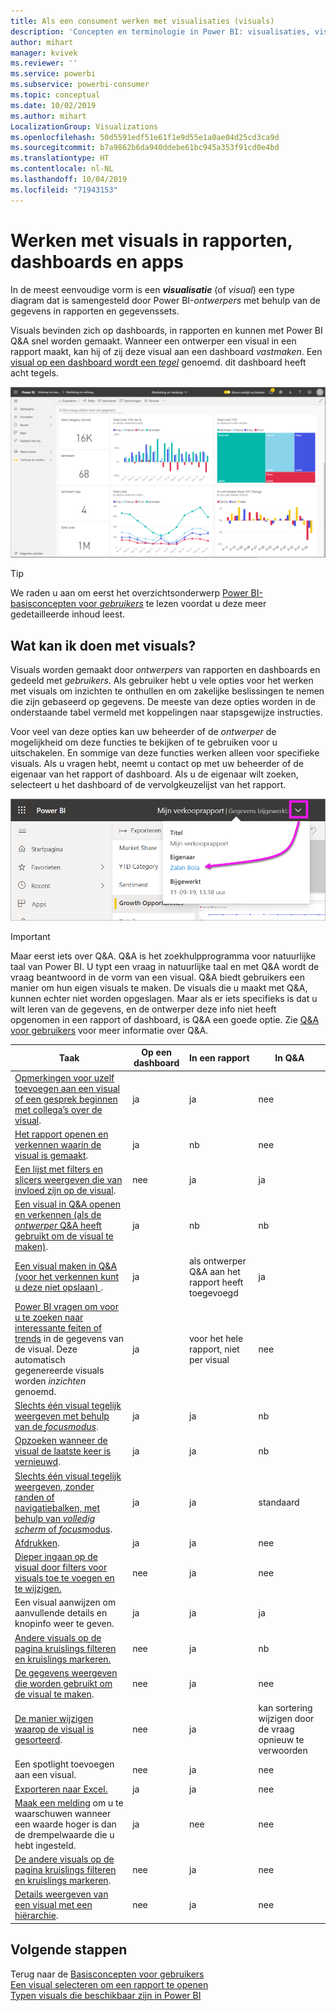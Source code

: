 ```yaml
---
title: Als een consument werken met visualisaties (visuals)
description: 'Concepten en terminologie in Power BI: visualisaties, visuals. Wat is een Power BI-visualisatie of -visual?'
author: mihart
manager: kvivek
ms.reviewer: ''
ms.service: powerbi
ms.subservice: powerbi-consumer
ms.topic: conceptual
ms.date: 10/02/2019
ms.author: mihart
LocalizationGroup: Visualizations
ms.openlocfilehash: 50d5591edf51e61f1e9d55e1a0ae04d25cd3ca9d
ms.sourcegitcommit: b7a9862b6da940ddebe61bc945a353f91cd0e4bd
ms.translationtype: HT
ms.contentlocale: nl-NL
ms.lasthandoff: 10/04/2019
ms.locfileid: "71943153"
---
```

# <a name="interact-with-visuals-in-reports-dashboards-and-apps"></a>Werken met visuals in rapporten, dashboards en apps

In de meest eenvoudige vorm is een ***visualisatie*** (of *visual*) een type diagram dat is samengesteld door Power BI-*ontwerpers* met behulp van de gegevens in rapporten en gegevenssets. 

Visuals bevinden zich op dashboards, in rapporten en kunnen met Power BI Q&A snel worden gemaakt. Wanneer een ontwerper een visual in een rapport maakt, kan hij of zij deze visual aan een dashboard *vastmaken*. Een [visual op een dashboard wordt een *tegel*](end-user-tiles.md) genoemd. dit dashboard heeft acht tegels. 

![Dashboard met tegels](media/end-user-visualizations/power-bi-dashboard.png)

> [!TIP]
> We raden u aan om eerst het overzichtsonderwerp [Power BI-basisconcepten voor *gebruikers*](end-user-basic-concepts.md) te lezen voordat u deze meer gedetailleerde inhoud leest.

## <a name="what-can-i-do-with-visuals"></a>Wat kan ik doen met visuals?

Visuals worden gemaakt door *ontwerpers* van rapporten en dashboards en gedeeld met *gebruikers*. Als gebruiker hebt u vele opties voor het werken met visuals om inzichten te onthullen en om zakelijke beslissingen te nemen die zijn gebaseerd op gegevens. De meeste van deze opties worden in de onderstaande tabel vermeld met koppelingen naar stapsgewijze instructies.

Voor veel van deze opties kan uw beheerder of de *ontwerper* de mogelijkheid om deze functies te bekijken of te gebruiken voor u uitschakelen. En sommige van deze functies werken alleen voor specifieke visuals.  Als u vragen hebt, neemt u contact op met uw beheerder of de eigenaar van het rapport of dashboard. Als u de eigenaar wilt zoeken, selecteert u het dashboard of de vervolgkeuzelijst van het rapport. 

![Titel vervolgkeuzelijst met daarin de eigenaar](media/end-user-visualizations/power-bi-owner.png)


> [!IMPORTANT]
> Maar eerst iets over Q&A. Q&A is het zoekhulpprogramma voor natuurlijke taal van Power BI. U typt een vraag in natuurlijke taal en met Q&A wordt de vraag beantwoord in de vorm van een visual. Q&A biedt gebruikers een manier om hun eigen visuals te maken. De visuals die u maakt met Q&A, kunnen echter niet worden opgeslagen. Maar als er iets specifieks is dat u wilt leren van de gegevens, en de ontwerper deze info niet heeft opgenomen in een rapport of dashboard, is Q&A een goede optie. Zie [Q&A voor gebruikers](end-user-q-and-a.md) voor meer informatie over Q&A.



|Taak  |Op een dashboard  |In een rapport  | In Q&A
|---------|---------|---------|--------|
|[Opmerkingen voor uzelf toevoegen aan een visual of een gesprek beginnen met collega’s over de visual](end-user-comment.md).     |  ja       |   ja      |  nee  |
|[Het rapport openen en verkennen waarin de visual is gemaakt](end-user-tiles.md).     |    ja     |   nb      |  nee |
|[Een lijst met filters en slicers weergeven die van invloed zijn op de visual](end-user-report-filter.md).     |    nee     |   ja      |  ja |
|[Een visual in Q&A openen en verkennen (als de *ontwerper* Q&A heeft gebruikt om de visual te maken)](end-user-q-and-a.md).     |   ja      |   nb      |  nb  |
|[Een visual maken in Q&A (voor het verkennen kunt u deze niet opslaan) ](end-user-q-and-a.md).     |   ja      |   als ontwerper Q&A aan het rapport heeft toegevoegd      |  ja  |
|[Power BI vragen om voor u te zoeken naar interessante feiten of trends](end-user-insights.md) in de gegevens van de visual.  Deze automatisch gegenereerde visuals worden *inzichten* genoemd.     |    ja     |  voor het hele rapport, niet per visual       | nee   |
|[Slechts één visual tegelijk weergeven met behulp van de *focusmodus*](end-user-focus.md).     | ja        |   ja      | nb  |
|[Opzoeken wanneer de visual de laatste keer is vernieuwd](end-user-fresh.md).     |  ja       |    ja     | nb  |
|[Slechts één visual tegelijk weergeven, zonder randen of navigatiebalken, met behulp van *volledig scherm* of *focus*modus](end-user-focus.md).     |   ja      |  ja       | standaard  |
|[Afdrukken](end-user-print.md).     |  ja       |   ja      | nee  |
|[Dieper ingaan op de visual door filters voor visuals toe te voegen en te wijzigen.](end-user-report-filter.md)     |    nee     |   ja      | nee  |
|Een visual aanwijzen om aanvullende details en knopinfo weer te geven.     |    ja     |   ja      | ja  |
|[Andere visuals op de pagina kruislings filteren en kruislings markeren.](end-user-interactions.md)    |   nee      |   ja      | nb  |
|[De gegevens weergeven die worden gebruikt om de visual te maken](end-user-show-data.md).     |  nee       |   ja      | nee  |
| [De manier wijzigen waarop de visual is gesorteerd](end-user-change-sort.md). | nee  | ja  | kan sortering wijzigen door de vraag opnieuw te verwoorden  |
| Een spotlight toevoegen aan een visual. | nee  | ja  |  nee |
| [Exporteren naar Excel.](end-user-export.md) | ja | ja | nee|
| [Maak een melding](end-user-alerts.md) om u te waarschuwen wanneer een waarde hoger is dan de drempelwaarde die u hebt ingesteld.  | ja  | nee  | nee |
| [De andere visuals op de pagina kruislings filteren en kruislings markeren](end-user-report-filter.md).  | nee      | ja  | nee  |
| [Details weergeven van een visual met een hiërarchie](end-user-drill.md).  | nee  | ja   | nee |

## <a name="next-steps"></a>Volgende stappen
Terug naar de [Basisconcepten voor gebruikers](end-user-basic-concepts.md)    
[Een visual selecteren om een rapport te openen](end-user-report-open.md)    
[Typen visuals die beschikbaar zijn in Power BI](end-user-visual-type.md)
